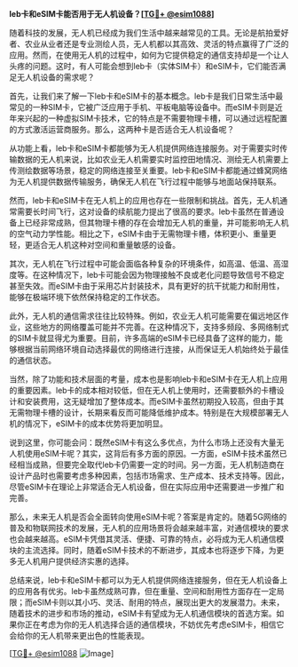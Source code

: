 **leb卡和eSIM卡能否用于无人机设备？[[TG💪+ @esim1088](https://t.me/s/esim1088)]**

随着科技的发展，无人机已经成为我们生活中越来越常见的工具。无论是航拍爱好者、农业从业者还是专业测绘人员，无人机都以其高效、灵活的特点赢得了广泛的应用。然而，在使用无人机的过程中，如何为它提供稳定的通信支持却是一个让人头疼的问题。这时，有人可能会想到leb卡（实体SIM卡）和eSIM卡，它们能否满足无人机设备的需求呢？

首先，让我们来了解一下leb卡和eSIM卡的基本概念。leb卡是我们日常生活中最常见的一种SIM卡，它被广泛应用于手机、平板电脑等设备中。而eSIM卡则是近年来兴起的一种虚拟SIM卡技术，它的特点是不需要物理卡槽，可以通过远程配置的方式激活运营商服务。那么，这两种卡是否适合无人机设备呢？

从功能上看，leb卡和eSIM卡都能够为无人机提供网络连接服务。对于需要实时传输数据的无人机来说，比如农业无人机需要实时监控田地情况、测绘无人机需要上传测绘数据等场景，稳定的网络连接至关重要。leb卡和eSIM卡都能通过蜂窝网络为无人机提供数据传输服务，确保无人机在飞行过程中能够与地面站保持联系。

然而，leb卡和eSIM卡在无人机上的应用也存在一些限制和挑战。首先，无人机通常需要长时间飞行，这对设备的续航能力提出了很高的要求。leb卡虽然在普通设备上已经非常成熟，但其物理卡槽的存在会增加无人机的重量，并可能影响无人机的空气动力学性能。相比之下，eSIM卡由于无需物理卡槽，体积更小、重量更轻，更适合无人机这种对空间和重量敏感的设备。

其次，无人机在飞行过程中可能会面临各种复杂的环境条件，如高温、低温、高湿度等。在这种情况下，leb卡可能会因为物理接触不良或老化问题导致信号不稳定甚至失效。而eSIM卡由于采用芯片封装技术，具有更好的抗干扰能力和耐用性，能够在极端环境下依然保持稳定的工作状态。

此外，无人机的通信需求往往比较特殊。例如，农业无人机可能需要在偏远地区作业，这些地方的网络覆盖可能并不完善。在这种情况下，支持多频段、多网络制式的SIM卡就显得尤为重要。目前，许多高端的eSIM卡已经具备了这样的能力，能够根据当前网络环境自动选择最优的网络进行连接，从而保证无人机始终处于最佳的通信状态。

当然，除了功能和技术层面的考量，成本也是影响leb卡和eSIM卡在无人机上应用的重要因素。leb卡的成本相对较低，但在无人机上使用时，还需要额外的卡槽设计和安装费用，这无疑增加了整体成本。而eSIM卡虽然初期投入较高，但由于其无需物理卡槽的设计，长期来看反而可能降低维护成本。特别是在大规模部署无人机的情况下，eSIM卡的成本优势将更加明显。

说到这里，你可能会问：既然eSIM卡有这么多优点，为什么市场上还没有大量无人机使用eSIM卡呢？其实，这背后有多方面的原因。一方面，eSIM卡技术虽然已经相当成熟，但要完全取代leb卡仍需要一定的时间。另一方面，无人机制造商在设计产品时也需要考虑多种因素，包括市场需求、生产成本、技术支持等。因此，尽管eSIM卡在理论上非常适合无人机设备，但在实际应用中还需要进一步推广和完善。

那么，未来无人机是否会全面转向使用eSIM卡呢？答案是肯定的。随着5G网络的普及和物联网技术的发展，无人机的应用场景将会越来越丰富，对通信模块的要求也会越来越高。eSIM卡凭借其灵活、便捷、可靠的特点，必将成为无人机通信模块的主流选择。同时，随着eSIM卡技术的不断进步，其成本也将逐步下降，为更多无人机用户提供经济实惠的选择。

总结来说，leb卡和eSIM卡都可以为无人机提供网络连接服务，但在无人机设备上的应用各有优劣。leb卡虽然成熟可靠，但在重量、空间和耐用性方面存在一定局限；而eSIM卡则以其小巧、灵活、耐用的特点，展现出更大的发展潜力。未来，随着技术的进步和市场的推动，eSIM卡有望成为无人机通信模块的首选方案。如果你正在考虑为你的无人机选择合适的通信模块，不妨优先考虑eSIM卡，相信它会给你的无人机带来更出色的性能表现。

[[TG💪+ @esim1088](https://t.me/s/esim1088) ![Image](https://i.postimg.cc/4NQfJmqS/Snipaste-2025-05-13-00-14-12.png)]